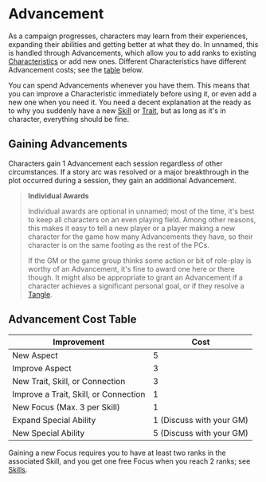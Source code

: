 # Advancement

As a campaign progresses, characters may learn from their experiences, expanding their abilities and getting better at what they do. In unnamed, this is handled through Advancements, which allow you to add ranks to existing [Characteristics](Characteristics.md) or add new ones. Different Characteristics have different Advancement costs; see the [table](#advancement-cost-table) below.

You can spend Advancements whenever you have them. This means that you can improve a Characteristic immediately before using it, or even add a new one when you need it. You need a decent explanation at the ready as to why you suddenly have a new [Skill](Skills.md) or [Trait](Traits.md), but as long as it's in character, everything should be fine.

## Gaining Advancements

Characters gain 1 Advancement each session regardless of other circumstances. If a story arc was resolved or a major breakthrough in the plot occurred during a session, they gain an additional Advancement.

> **Individual Awards**
> 
> Individual awards are optional in unnamed; most of the time, it's best to keep all characters on an even playing field. Among other reasons, this makes it easy to tell a new player or a player making a new character for the game how many Advancements they have, so their character is on the same footing as the rest of the PCs.
> 
> If the GM or the game group thinks some action or bit of role-play is worthy of an Advancement, it's fine to award one here or there though. It might also be appropriate to grant an Advancement if a character achieves a significant personal goal, or if they resolve a [Tangle](Tangles.md).

## Advancement Cost Table

Improvement                           | Cost
-----------------------------------   | -----------------
New Aspect                            | 5
Improve Aspect                        | 3
New Trait, Skill, or Connection       | 3
Improve a Trait, Skill, or Connection | 1
New Focus (Max. 3 per Skill)          | 1
Expand Special Ability                | 1 (Discuss with your GM)
New Special Ability                   | 5 (Discuss with your GM)

Gaining a new Focus requires you to have at least two ranks in the associated Skill, and you get one free Focus when you reach 2 ranks; see [Skills](Skills.md).

